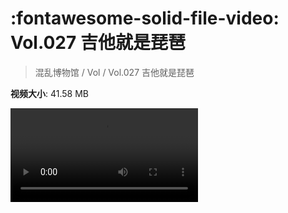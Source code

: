 # :fontawesome-solid-file-video: Vol.027 吉他就是琵琶

> 混乱博物馆 / Vol / Vol.027 吉他就是琵琶

**视频大小**: 41.58 MB

<div class="video"><video src="https://file.hsyhx.top/archive/混乱博物馆/Vol/Vol.027 吉他就是琵琶.mp4" controls preload>🤔 您的浏览器不支持 video 标签</video></div>